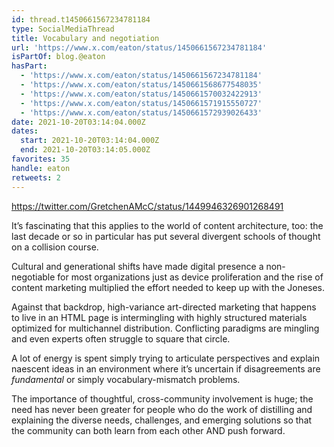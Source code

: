 ```yaml
---
id: thread.t1450661567234781184
type: SocialMediaThread
title: Vocabulary and negotiation
url: 'https://www.x.com/eaton/status/1450661567234781184'
isPartOf: blog.@eaton
hasPart:
  - 'https://www.x.com/eaton/status/1450661567234781184'
  - 'https://www.x.com/eaton/status/1450661568677548035'
  - 'https://www.x.com/eaton/status/1450661570032422913'
  - 'https://www.x.com/eaton/status/1450661571915550727'
  - 'https://www.x.com/eaton/status/1450661572939026433'
date: 2021-10-20T03:14:04.000Z
dates:
  start: 2021-10-20T03:14:04.000Z
  end: 2021-10-20T03:14:05.000Z
favorites: 35
handle: eaton
retweets: 2
---
```

https://twitter.com/GretchenAMcC/status/1449946326901268491

It’s fascinating that this applies to the world of content architecture, too: the last decade or so in particular has put several divergent schools of thought on a collision course.

Cultural and generational shifts have made digital presence a non-negotiable for most organizations just as device proliferation and the rise of content marketing multiplied the effort needed to keep up with the Joneses.

Against that backdrop, high-variance art-directed marketing that happens to live in an HTML page is intermingling with highly structured materials optimized for multichannel distribution. Conflicting paradigms are mingling and even experts often struggle to square that circle.

A lot of energy is spent simply trying to articulate perspectives and explain naescent ideas in an environment where it’s uncertain if disagreements are *fundamental* or simply vocabulary-mismatch problems.

The importance of thoughtful, cross-community involvement is huge; the need has never been greater for people who do the work of distilling and explaining the diverse needs, challenges, and emerging solutions so that the community can both learn from each other AND push forward.
